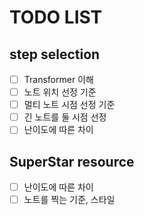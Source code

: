 # TODO LIST

## step selection
- [ ] Transformer 이해
- [ ] 노트 위치 선정 기준
- [ ] 멀티 노트 시점 선정 기준
- [ ] 긴 노트를 둘 시점 선정
- [ ] 난이도에 따른 차이

## SuperStar resource
- [ ] 난이도에 따른 차이
- [ ] 노트를 찍는 기준, 스타일
